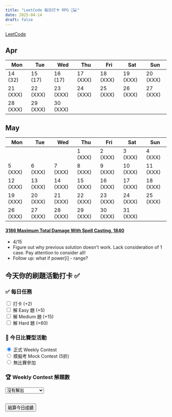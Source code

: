 ```yaml
---
title: "LeetCode 每日打卡 RPG 🎯💻"
date: 2025-04-14
draft: false
---
```


<a href="https://leetcode.com/" target="_blank">LeetCode</a>

## Apr
| Mon | Tue | Wed | Thu | Fri | Sat | Sun |  
| --------- | --------- | --------- | --------- | --------- | --------- | --------- |
| 14 (32)   | 15 (17)   | 16 (17)   | 17 (XXX)  | 18 (XXX)  | 19 (XXX)  | 20 (XXX)  |
| 21 (XXX)  | 22 (XXX)  | 23 (XXX)  | 24 (XXX)  | 25 (XXX)  | 26 (XXX)  | 27 (XXX)  |
| 28 (XXX)  | 29 (XXX)  | 30 (XXX)  |

## May
| Mon | Tue | Wed | Thu | Fri | Sat  | Sun |  
| --------- | --------- | ---------- | --------- | --------- | --------- | --------- |
|           |           |            | 1 (XXX)   | 2 (XXX)   | 3 (XXX)   | 4 (XXX)   |
| 5 (XXX)   | 6 (XXX)   | 7 (XXX)    | 8 (XXX)   | 9 (XXX)   | 10 (XXX)  | 11 (XXX) |
| 12 (XXX)  | 13 (XXX)  | 14 (XXX)   | 15 (XXX)  | 16 (XXX)  | 17 (XXX)  | 18 (XXX) |
| 19 (XXX)  | 20 (XXX)  | 21 (XXX)   | 22 (XXX)  | 23 (XXX)  | 24 (XXX)  | 25 (XXX) |
| 26 (XXX)  | 27 (XXX)  | 28 (XXX)   | 29 (XXX)  | 30 (XXX)  | 31 (XXX)  |



#### <a href="https://leetcode.com/problems/maximum-total-damage-with-spell-casting/" target="_blank">3186 Maximum Total Damage With Spell Casting, 1840</a>
- 4/15
- Figure out why previous solution doesn't work. Lack consideration of 1 case. Pay attention to consider all!
- Follow up: what if power[i] - range?

## 今天你的刷題活動打卡 ✅

<form id="lc-activity-form">

### ✅ 每日任務

<input type="checkbox" id="daily_checkin"> 打卡 (+2)<br>
<input type="checkbox" id="easy_solved"> 解 Easy 題 (+5)<br>
<input type="checkbox" id="medium_solved"> 解 Medium 題 (+15)<br>
<input type="checkbox" id="hard_solved"> 解 Hard 題 (+60)<br>

### 🎯 今日比賽型活動

<input type="radio" name="contest_type" id="contest_official" value="official" checked> 正式 Weekly Contest<br>
<input type="radio" name="contest_type" id="contest_mock" value="mock"> 模擬考 Mock Contest (5折)<br>
<input type="radio" name="contest_type" id="contest_none" value="none"> 無比賽參加<br>

### 🏆 Weekly Contest 解題數

<select id="weekly_contest_solved">
  <option value="0">沒有解出</option>
  <option value="1">解出 1 題 (+15)</option>
  <option value="2">解出 2 題 (+50)</option>
  <option value="3">解出 3 題 (+200)</option>
  <option value="4">解出 4 題 (+500)</option>
</select>

<br>
<br>

<button type="button" onclick="calculateLCPoints()">結算今日成績</button>

</form>

<p id="lc-result" style="margin-top:20px; font-size: 18px; font-weight: bold;"></p>
<p id="lc-title" style="font-size: 16px;"></p>

<script>
function calculateLCPoints() {
  let points = 0;

  // 日常活動分數
  if (document.getElementById('daily_checkin').checked) { points += 2; }
  if (document.getElementById('easy_solved').checked) { points += 5; }
  if (document.getElementById('medium_solved').checked) { points += 15; }
  if (document.getElementById('hard_solved').checked) { points += 60; }

  // Weekly Contest 解題數
  const contestSolved = parseInt(document.getElementById('weekly_contest_solved').value);
  let contestPoints = 0;
  if (contestSolved === 1) { contestPoints = 15; }
  else if (contestSolved === 2) { contestPoints = 50; }
  else if (contestSolved === 3) { contestPoints = 200; }
  else if (contestSolved === 4) { contestPoints = 500; }

  // 判斷正式/模擬/無參加
  const contestType = document.querySelector('input[name="contest_type"]:checked').value;
  let contestMessage = "";
  
  if (contestType === "official") {
    contestMessage = "征戰正式戰場，氣勢如虹！🏆";
  } else if (contestType === "mock") {
    contestPoints = Math.floor(contestPoints * 0.5); // 模擬考打五折
    contestMessage = "模擬戰場訓練，未來主力！🛡️";
  } else if (contestType === "none") {
    // 沒有參加任何比賽，只顯示鼓勵訊息
    contestMessage = "休息是為了走更長遠的路！🌱";
    contestPoints = 0;  // **只有當 contest_type 是 none 時才硬設 0**
  }

  points += contestPoints;

  // 顯示總分
  document.getElementById('lc-result').innerText = "今日 LC 活動總分：" + points + " 分";

  // 決定頭銜
  let title = "";
  if (points >= 300) {
    title = "少林心經 📜🧘‍♂️";
  } else if (points >= 200) {
    title = "易筋經 🧘‍♂️";
  } else if (points >= 80) {
    title = "一拍兩散掌 🫳💥";
  } else if (points >= 30) {
    title = "大力金剛掌 💪";
  } else if (points > 0) {
    title = "羅漢拳 🥋";
  } else {
    title = "尚未入門的小師弟 🌱";
  }

  document.getElementById('lc-title').innerHTML = 
    "今日頭銜：" + title  + "<br>" + contestMessage;
}
</script>
